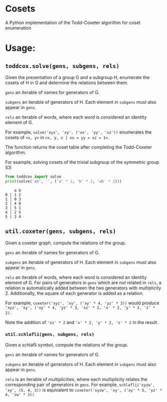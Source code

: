 # Cosets

A Python implementation of the Todd-Coxeter algorithm for coset enumeration

# Usage:

## `toddcox.solve(gens, subgens, rels)`

Given the presentation of a group G and a subgroup H, enumerate the cosets of H in G and determine the relations between them.

`gens` an iterable of names for generators of G.

`subgens` an iterable of generators of H. Each element in `subgens` must also appear in `gens`.

`rels` an iterable of words, where each word is considered an identity element of G. 

For example, `solve('xyz', 'xy', ('xx', 'yy', 'xz'))` enumerates the cosets of `<x, y>` in `<x, y, z | xx = yy = xz = 1>`. 

The function returns the coset table after completing the Todd-Coxeter algorithm.

For example, solving cosets of the trivial subgroup of the symmetric group S3:

```python
from toddcox import solve
print(solve('ab', '', ('a' * 2, 'b' * 2, 'ab' * 3)))
```

```text
    a b
0 | 1 2
1 | 0 3
2 | 4 0
3 | 5 1
4 | 2 5
5 | 3 4
```


## `util.coxeter(gens, subgens, rels)`

Given a coxeter graph, compute the relations of the group.

`gens` an iterable of names for generators of G.

`subgens` an iterable of generators of H. Each element in `subgens` must also appear in `gens`.

`rels` an iterable of words, where each word is considered an identity element of G. For pairs of generators in `gens` which are *not* related in `rels`, a relation is automatically added between the two generators with multiplicity 2. Additionally, the square of each generator is added as a relation.

For example, `coxeter('xyz', 'xy', ('xy' * 4, 'yz' * 3))` would produce `'xyz', 'xy', ('xy' * 4, 'yz' * 3, 'xz' * 2, 'x' * 2, 'y' * 2, 'z' * 2)`.

Note the addition of `'xz' * 2` and `'x' * 2, 'y' * 2, 'z' * 2` in the result.

### `util.schlafli(gens, subgens, rels)`

Given a schlafli symbol, compute the relations of the group.

`gens` an iterable of names for generators of G.

`subgens` an iterable of generators of H. Each element in `subgens` must also appear in `gens`.

`rels` is an iterable of multiplicities, where each multiplicity relates the corresponding pair of generators in `gens`. For example, `schlafli('xyzw', 'xy', (5, 4, 3))` is equivalent to `coxeter('xyzw', 'xy', ('xy' * 5, 'yz' * 4, 'zw' * 3))`